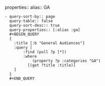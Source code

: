 properties::
alias:: GA

	- query-sort-by:: page
	  query-table:: false
	  query-sort-desc:: true
	  query-properties:: [:alias :ga]
	  #+BEGIN_QUERY
	  {
	    :title [:b "General Audiences"]
	    :query [
	        :find (pull ?p [*])
	        :where
	            (property ?p :categories "GA")
	          [(get ?title :title)]
	    ]
	  }
	  #+END_QUERY